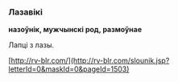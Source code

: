 ### Лазавікі
**назоўнік, мужчынскі род, размоўнае**

Лапці з лазы.

<a rel="author">[http://rv-blr.com/](http://rv-blr.com/slounik.jsp?letterId=0&maskId=0&pageId=1503)</a>
